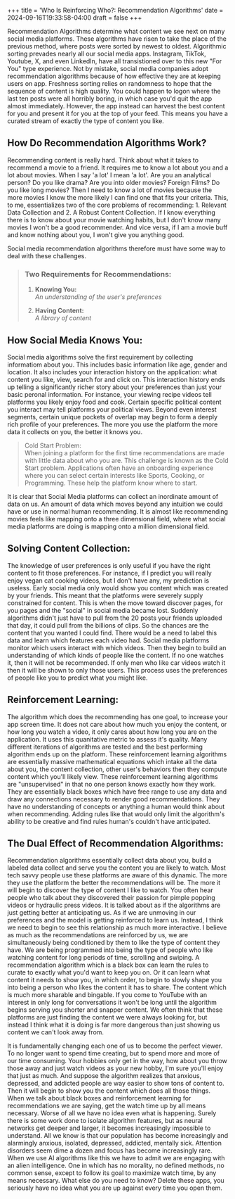 +++
title = 'Who Is Reinforcing Who?: Recommendation Algorithms'
date = 2024-09-16T19:33:58-04:00
draft = false
+++

Recommendation Algorithms determine what content we see next on many social media platforms. These algorithms have risen to take the place of the previous method, where posts were sorted by newest to oldest. Algorithmic sorting prevades nearly all our social media apps. Instagram, TikTok, Youtube, X, and even LinkedIn, have all transistioned over to this new "For You" type experience. Not by mistake, social media companies adopt recommendation algorithms because of how effective they are at keeping users on app. Freshness sorting relies on randomness to hope that the sequence of content is high quality. You could happen to logon where the last ten posts were all horribly boring, in which case you'd quit the app almost immediately. However, the app instead can harvest the best content for you and present it for you at the top of your feed. This means you have a curated stream of exactly the type of content you like.

## How Do Recommendation Algorithms Work?

Recommending content is really hard. Think about what it takes to recommend a movie to a friend. It requires me to know a lot about you and a lot about movies. When I say 'a lot' I mean 'a lot'. Are you an analytical person? Do you like drama? Are you into older movies? Foreign Films? Do you like long movies? Then I need to know a lot of movies because the more movies I know the more likely I can find one that fits your criteria. This, to me, essentializes two of the core problems of recommending: 1. Relevant Data Collection and 2. A Robust Content Collection. If I know everything there is to know about your movie watching habits, but I don't know many movies I won't be a good recommender. And vice versa, if I am a movie buff and know nothing about you, I won't give you anything good.

Social media recommendation algorithms therefore must have some way to deal with these challenges.

> ### Two Requirements for Recommendations:
>
> 1.  **Knowing You:**  
>     _An understanding of the user's preferences_
>
> 2.  **Having Content:**  
>     _A library of content_

## How Social Media Knows You:

Social media algorithms solve the first requirement by collecting informatiom about you. This includes basic information like age, gender and location. It also includes your interaction history on the application: what content you like, view, search for and click on. This interaction history ends up telling a significantly richer story about your preferences than just your basic peronal information. For instance, your viewing recipe videos tell platforms you likely enjoy food and cook. Certain specific political content you interact may tell platforms your political views. Beyond even interest segments, certain unique pockets of overlap may begin to form a deeply rich profile of your preferences. The more you use the platform the more data it collects on you, the better it knows you.

> Cold Start Problem:  
> When joining a platform for the first time recommendations are made with little data about who you are. This challenge is known as the Cold Start problem. Applications often have an onboarding experience where you can select certain interests like Sports, Cooking, or Programming. These help the platform know where to start.

It is clear that Social Media platforms can collect an inordinate amount of data on us. An amount of data which moves beyond any intuition we could have or use in normal human recommending. It is almost like recommending movies feels like mapping onto a three dimensional field, where what social media platforms are doing is mapping onto a million dimensional field.

## Solving Content Collection:

The knowledge of user preferences is only useful if you have the right content to fit those preferences. For instance, if I predict you will really enjoy vegan cat cooking videos, but I don't have any, my prediction is useless. Early social media only would show you content which was created by your friends. This meant that the platforms were severely supply constrained for content. This is when the move toward discover pages, for you pages and the "social" in social media became lost. Suddenly algorithms didn't just have to pull from the 20 posts your friends uploaded that day, it could pull from the billions of clips. So the chances are the content that you wanted I could find. There would be a need to label this data and learn which features each video had. Social media platforms monitor which users interact with which videos. Then they begin to build an understanding of which kinds of people like the content. If no one watches it, then it will not be recommended. If only men who like car videos watch it then it will be shown to only those users. This process uses the preferences of people like you to predict what you might like.

## Reinforcement Learning:

The algorithm which does the recommending has one goal, to increase your app screen time. It does not care about how much you enjoy the content, or how long you watch a video, it only cares about how long you are on the application. It uses this quanitative metric to assess it's quality. Many different iterations of algorithms are tested and the best performing algorithm ends up on the platform. These reinforcement learning algorithms are essentially massive mathematical equations which intake all the data about you, the content collection, other user's behaviors then they compute content which you'll likely view. These reinforcement learning algorithms are "unsupervised" in that no one person knows exactly how they work. They are essentially black boxes which have free range to use any data and draw any connections necessary to render good recommendations. They have no understanding of concepts or anything a human would think about when recommending. Adding rules like that would only limit the algorithm's ability to be creative and find rules human's couldn't have anticipated.

## The Dual Effect of Recommendation Algorithms:

Recommendation algorithms essentially collect data about you, build a labeled data collect and serve you the content you are likely to watch. Most tech savvy people use these platforms are aware of this dynamic. The more they use the platform the better the recommendations will be. The more it will begin to discover the type of content I like to watch. You often hear people who talk about they discovered their passion for pimple popping videos or hydraulic press videos. It is talked about as if the algorithms are just getting better at anticipating us. As if we are unmoving in our preferences and the model is getting reinforced to learn us. Instead, I think we need to begin to see this relationship as much more interactive. I believe as much as the recommendations are reinforced by us, we are simultaneously being conditioned by them to like the type of content they have. We are being programmed into being the type of people who like watching content for long periods of time, scrolling and swiping. A recommendation algorithm which is a black box can learn the rules to curate to exactly what you'd want to keep you on. Or it can learn what content it needs to show you, in which order, to begin to slowly shape you into being a person who likes the content it has to share. The content which is much more sharable and bingable. If you come to YouTube with an interest in only long for conversations it won't be long until the algorithm begins serving you shorter and snapper content. We often think that these platforms are just finding the content we were always looking for, but instead I think what it is doing is far more dangerous than just showing us content we can't look away from.

It is fundamentally changing each one of us to become the perfect viewer. To no longer want to spend time creating, but to spend more and more of our time consuming. Your hobbies only get in the way, how about you throw those away and just watch videos as your new hobby, I'm sure you'll enjoy that just as much. And suppose the algorithm realizes that anxious, depressed, and addicted people are way easier to show tons of content to. Then it will begin to show you the content which does all those things. When we talk about black boxes and reinforcement learning for recommendations we are saying, get the watch time up by all means necessary. Worse of all we have no idea even what is happening. Surely there is some work done to isolate algorithm features, but as neural networks get deeper and larger, it becomes increasingly impossible to understand. All we know is that our population has become increasingly and alarmingly anxious, isolated, depressed, addicted, mentally sick. Attention disorders seem dime a dozen and focus has become increasingly rare. When we use AI algorithms like this we have to admit we are engaging with an alien intelligence. One in which has no morality, no defined methods, no common sense, except to follow its goal to maximize watch time, by any means necessary. What else do you need to know? Delete these apps, you seriously have no idea what you are up against every time you open them.
